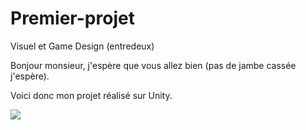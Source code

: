# Premier-projet

Visuel et Game Design (entredeux)

Bonjour monsieur, j'espère que vous allez bien (pas de jambe cassée j'espère).

Voici donc mon projet réalisé sur Unity. 

 <img src="readme/lol.jpg">


